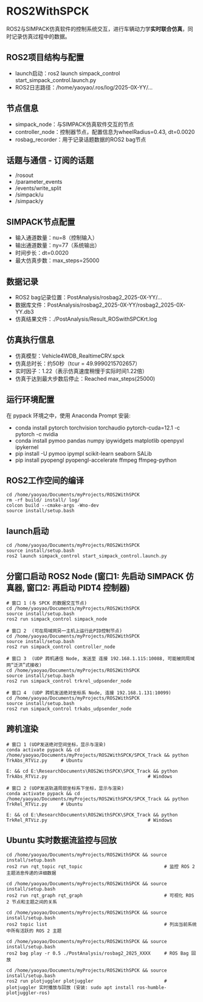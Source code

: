 # ROS2WithSPCK
ROS2与SIMPACK仿真软件的控制系统交互，进行车辆动力学**实时联合仿真**，同时记录仿真过程中的数据。

## ROS2项目结构与配置
- launch启动：ros2 launch simpack_control start_simpack_control.launch.py
- ROS2日志路径：/home/yaoyao/.ros/log/2025-0X-YY/...

## 节点信息
- simpack_node：与SIMPACK仿真软件交互的节点
- controller_node：控制器节点，配置信息为wheelRadius=0.43, dt=0.0020
- rosbag_recorder：用于记录话题数据的ROS2 bag节点

## 话题与通信 - 订阅的话题
- /rosout
- /parameter_events
- /events/write_split
- /simpack/u
- /simpack/y

## SIMPACK节点配置

- 输入通道数量：nu=8（控制输入）
- 输出通道数量：ny=77（系统输出）
- 时间步长：dt=0.0020
- 最大仿真步数：max_steps=25000

## 数据记录
- ROS2 bag记录位置：PostAnalysis/rosbag2_2025-0X-YY/...
- 数据库文件：PostAnalysis/rosbag2_2025-0X-YY/rosbag2_2025-0X-YY.db3
- 仿真结果文件：./PostAnalysis/Result_ROSwithSPCKrt.log

## 仿真执行信息
- 仿真模型：Vehicle4WDB_RealtimeCRV.spck
- 仿真总时长：约50秒（tcur = 49.9990215702657）
- 实时因子：1.22（表示仿真速度稍慢于实际时间1.22倍）
- 仿真于达到最大步数后停止：Reached max_steps(25000)


## 运行环境配置

在 pypack 环境之中，使用 Anaconda Prompt 安装:

- conda install pytorch torchvision torchaudio pytorch-cuda=12.1 -c pytorch -c nvidia
- conda install pymoo pandas numpy ipywidgets matplotlib openpyxl ipykernel
- pip install -U pymoo ipympl scikit-learn seaborn SALib
- pip install pyopengl pyopengl-accelerate ffmpeg  ffmpeg-python


## ROS2工作空间的编译
  
    cd /home/yaoyao/Documents/myProjects/ROS2WithSPCK
    rm -rf build/ install/ log/ 
    colcon build --cmake-args -Wno-dev
    source install/setup.bash  

## launch启动

    cd /home/yaoyao/Documents/myProjects/ROS2WithSPCK
    source install/setup.bash  
    ros2 launch simpack_control start_simpack_control.launch.py

## 分窗口启动 ROS2 Node (窗口1: 先启动 SIMPACK 仿真器, 窗口2: 再启动 PIDT4 控制器)
    # 窗口 1 (与 SPCK 的数据交互节点)
    cd /home/yaoyao/Documents/myProjects/ROS2WithSPCK
    source install/setup.bash 
    ros2 run simpack_control simpack_node

    # 窗口 2  (可在局域网另一主机上运行此PID控制节点)
    cd /home/yaoyao/Documents/myProjects/ROS2WithSPCK
    source install/setup.bash
    ros2 run simpack_control controller_node

    # 窗口 3  (UDP 跨机通信 Node, 发送至 连接 192.168.1.115:10088, 可能被同局域网“泛洪”式接收)
    cd /home/yaoyao/Documents/myProjects/ROS2WithSPCK
    source install/setup.bash  
    ros2 run simpack_control trkrel_udpsender_node  

    # 窗口 4  (UDP 跨机发送绝对坐标系 Node, 连接 192.168.1.131:10099)
    cd /home/yaoyao/Documents/myProjects/ROS2WithSPCK
    source install/setup.bash  
    ros2 run simpack_control trkabs_udpsender_node 

## 跨机渲染
    # 窗口 1 (UDP发送绝对空间坐标，显示与渲染)
    conda activate pypack && cd /home/yaoyao/Documents/myProjects/ROS2WithSPCK/SPCK_Track && python TrkAbs_RTViz.py     # Ubuntu

    E: && cd E:\ResearchDocuments\ROS2WithSPCK\SPCK_Track && python TrkAbs_RTViz.py                                     # Windows

    # 窗口 2 (UDP发送轨道局部坐标系下坐标，显示与渲染)
    conda activate pypack && cd /home/yaoyao/Documents/myProjects/ROS2WithSPCK/SPCK_Track && python TrkRel_RTViz.py     # Ubuntu

    E: && cd E:\ResearchDocuments\ROS2WithSPCK\SPCK_Track && python TrkRel_RTViz.py                                     # Windows


## Ubuntu 实时数据流监控与回放
    cd /home/yaoyao/Documents/myProjects/ROS2WithSPCK && source install/setup.bash 
    ros2 run rqt_topic rqt_topic                              # 监控 ROS 2 主题消息传递的详细数据

    cd /home/yaoyao/Documents/myProjects/ROS2WithSPCK && source install/setup.bash 
    ros2 run rqt_graph rqt_graph                              # 可视化 ROS 2 节点和主题之间的关系   

    cd /home/yaoyao/Documents/myProjects/ROS2WithSPCK && source install/setup.bash 
    ros2 topic list                                           # 列出当前系统中所有活跃的 ROS 2 主题

    cd /home/yaoyao/Documents/myProjects/ROS2WithSPCK && source install/setup.bash 
    ros2 bag play -r 0.5 ./PostAnalysis/rosbag2_2025_XXXX     # ROS Bag 回放

    cd /home/yaoyao/Documents/myProjects/ROS2WithSPCK && source install/setup.bash 
    ros2 run plotjuggler plotjuggler                          # plotjuggler 实时播放与回放 (安装: sudo apt install ros-humble-plotjuggler-ros)



